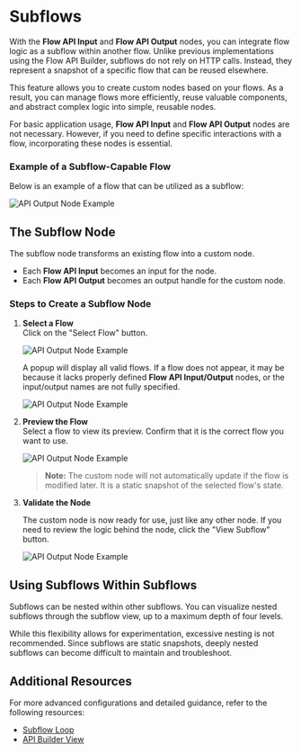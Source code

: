 # Subflows

With the **Flow API Input** and **Flow API Output** nodes, you can integrate flow logic as a subflow within another flow. Unlike previous implementations using the Flow API Builder, subflows do not rely on HTTP calls. Instead, they represent a snapshot of a specific flow that can be reused elsewhere.

This feature allows you to create custom nodes based on your flows. As a result, you can manage flows more efficiently, reuse valuable components, and abstract complex logic into simple, reusable nodes.

For basic application usage, **Flow API Input** and **Flow API Output** nodes are not necessary. However, if you need to define specific interactions with a flow, incorporating these nodes is essential.

### Example of a Subflow-Capable Flow

Below is an example of a flow that can be utilized as a subflow:

![API Output Node Example](/img/page-images/api-builder/api-builder-2.png)

## The Subflow Node

The subflow node transforms an existing flow into a custom node.

- Each **Flow API Input** becomes an input for the node.
- Each **Flow API Output** becomes an output handle for the custom node.

### Steps to Create a Subflow Node

1. **Select a Flow**  
   Click on the "Select Flow" button.

   ![API Output Node Example](/img/page-images/api-builder/subflow-preview-4.png)

   A popup will display all valid flows. If a flow does not appear, it may be because it lacks properly defined **Flow API Input/Output** nodes, or the input/output names are not fully specified.

   ![API Output Node Example](/img/page-images/api-builder/subflow-preview-5.png)

2. **Preview the Flow**  
   Select a flow to view its preview. Confirm that it is the correct flow you want to use.

   ![API Output Node Example](/img/page-images/api-builder/subflow-preview.png)

   > **Note:** The custom node will not automatically update if the flow is modified later. It is a static snapshot of the selected flow's state.

3. **Validate the Node**

   The custom node is now ready for use, just like any other node. If you need to review the logic behind the node, click the "View Subflow" button.

   ![API Output Node Example](/img/page-images/api-builder/subflow-preview-3.png)

## Using Subflows Within Subflows

Subflows can be nested within other subflows. You can visualize nested subflows through the subflow view, up to a maximum depth of four levels.

While this flexibility allows for experimentation, excessive nesting is not recommended. Since subflows are static snapshots, deeply nested subflows can become difficult to maintain and troubleshoot.

## Additional Resources

For more advanced configurations and detailed guidance, refer to the following resources:

- [Subflow Loop](/docs/pro-features/api-builder/subflow-loop/)
- [API Builder View](/docs/pro-features/api-builder/builder-view/)
